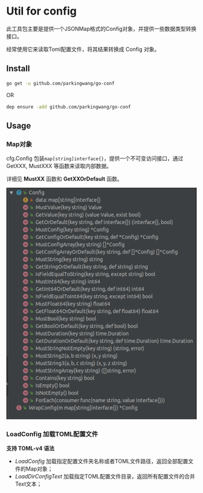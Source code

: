 # Util for config

此工具包主要是提供一个JSONMap格式的Config对象，并提供一些数据类型转换接口。

经常使用它来读取Toml配置文件，将其结果转换成 Config 对象。

## Install

```bash
go get -u github.com/parkingwang/go-conf
```

OR

```bash
dep ensure -add github.com/parkingwang/go-conf
```

## Usage

### Map对象

cfg.Config 包装`map[string]interface{}`，提供一个不可变访问接口，通过 GetXXX, MustXXX 等函数来读取内部数据。

详细见 **MustXX** 函数和 **GetXXOrDefault** 函数。

![Config](Config.png)

### LoadConfig 加载TOML配置文件

**支持 TOML-v4 语法**

- *LoadConfig* 加载指定配置文件夹名称或者TOML文件路径，返回全部配置文件的Map对象；
- *LoadDirConfigText* 加载指定TOML配置文件目录，返回所有配置文件的合并Text文本； 
